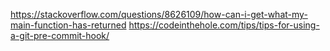 https://stackoverflow.com/questions/8626109/how-can-i-get-what-my-main-function-has-returned
https://codeinthehole.com/tips/tips-for-using-a-git-pre-commit-hook/










